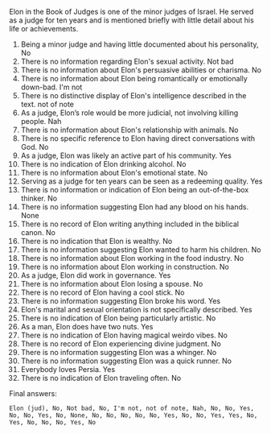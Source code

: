 Elon in the Book of Judges is one of the minor judges of Israel. He served as a judge for ten years and is mentioned briefly with little detail about his life or achievements.

1. Being a minor judge and having little documented about his personality, No
2. There is no information regarding Elon's sexual activity. Not bad
3. There is no information about Elon's persuasive abilities or charisma. No
4. There is no information about Elon being romantically or emotionally down-bad. I'm not
5. There is no distinctive display of Elon's intelligence described in the text. not of note
6. As a judge, Elon’s role would be more judicial, not involving killing people. Nah
7. There is no information about Elon's relationship with animals. No
8. There is no specific reference to Elon having direct conversations with God. No
9. As a judge, Elon was likely an active part of his community. Yes
10. There is no indication of Elon drinking alcohol. No
11. There is no information about Elon's emotional state. No
12. Serving as a judge for ten years can be seen as a redeeming quality. Yes
13. There is no information or indication of Elon being an out-of-the-box thinker. No
14. There is no information suggesting Elon had any blood on his hands. None
15. There is no record of Elon writing anything included in the biblical canon. No
16. There is no indication that Elon is wealthy. No
17. There is no information suggesting Elon wanted to harm his children. No
18. There is no information about Elon working in the food industry. No
19. There is no information about Elon working in construction. No
20. As a judge, Elon did work in governance. Yes
21. There is no information about Elon losing a spouse. No
22. There is no record of Elon having a cool stick. No
23. There is no information suggesting Elon broke his word. Yes
24. Elon's marital and sexual orientation is not specifically described. Yes
25. There is no indication of Elon being particularly artistic. No
26. As a man, Elon does have two nuts. Yes
27. There is no indication of Elon having magical weirdo vibes. No
28. There is no record of Elon experiencing divine judgment. No
29. There is no information suggesting Elon was a whinger. No
30. There is no information suggesting Elon was a quick runner. No
31. Everybody loves Persia. Yes
32. There is no indication of Elon traveling often. No

Final answers:

```Elon (jud), No, Not bad, No, I'm not, not of note, Nah, No, No, Yes, No, No, Yes, No, None, No, No, No, No, No, Yes, No, No, Yes, Yes, No, Yes, No, No, No, Yes, No```